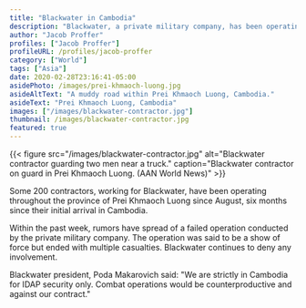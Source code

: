 ```yaml
---
title: "Blackwater in Cambodia"
description: "Blackwater, a private military company, has been operating in Cambodia within the area of Prei Khmaoch Luong."
author: "Jacob Proffer"
profiles: ["Jacob Proffer"]
profileURL: /profiles/jacob-proffer
category: ["World"]
tags: ["Asia"]
date: 2020-02-28T23:16:41-05:00
asidePhoto: /images/prei-khmaoch-luong.jpg
asideAltText: "A muddy road within Prei Khmaoch Luong, Cambodia."
asideText: "Prei Khmaoch Luong, Cambodia"
images: ["/images/blackwater-contractor.jpg"]
thumbnail: /images/blackwater-contractor.jpg
featured: true
---
```


{{< figure src="/images/blackwater-contractor.jpg" alt="Blackwater contractor guarding two men near a truck." caption="Blackwater contractor on guard in Prei Khmaoch Luong. (AAN World News)" >}}

Some 200 contractors, working for Blackwater, have been operating throughout the province of Prei Khmaoch Luong since August, six months since their initial arrival in Cambodia.

Within the past week, rumors have spread of a failed operation conducted by the private military company. The operation was said to be a show of force but ended with multiple casualties. Blackwater continues to deny any involvement.

Blackwater president, Poda Makarovich said: "We are strictly in Cambodia for IDAP security only. Combat operations would be counterproductive and against our contract."

